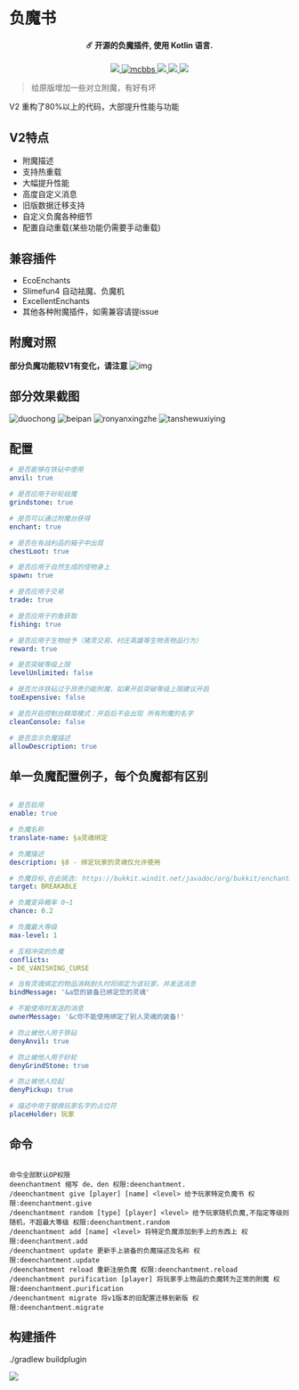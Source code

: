 # 负魔书

<h4 align="center">☄️ 开源的负魔插件, 使用 Kotlin 语言.</h4>
<p align="center">
    <a href="https://www.codefactor.io/repository/github/iseason2000/deenchantment" alt="CodeFactor Score">
        <img src="https://www.codefactor.io/repository/github/iseason2000/deenchantment/badge"/>
    </a>
    <a href="https://www.mcbbs.net/thread-1198268-1-1.html">
        <img alt="mcbbs" src="https://img.shields.io/badge/mcbbs-deenchantment-brightgreen"/>
    </a>
    <a href="https://bstats.org/plugin/bukkit/DeEnchantment/13440" alt="bstats servers">
        <img src="https://img.shields.io/bstats/servers/13440?color=brightgreen"/>
    </a>
    <a href="https://bstats.org/plugin/bukkit/DeEnchantment/13440" alt="bstats players">
        <img src="https://img.shields.io/bstats/players/13440?color=brightgreen"/>
    </a>
    <a href="https://github.com/Iseason2000/DeEnchantment" alt="source code">
        <img src="https://img.shields.io/badge/source-code-brightgreen"/>
    </a>
</p>

> 给原版增加一些对立附魔，有好有坏

V2 重构了80%以上的代码，大部提升性能与功能

## V2特点

* 附魔描述
* 支持热重载
* 大幅提升性能
* 高度自定义消息
* 旧版数据迁移支持
* 自定义负魔各种细节
* 配置自动重载(某些功能仍需要手动重载)

## 兼容插件

* EcoEnchants
* Slimefun4 自动袪魔、负魔机
* ExcellentEnchants
* 其他各种附魔插件，如需兼容请提issue

## 附魔对照

**部分负魔功能较V1有变化，请注意**
![img](https://user-images.githubusercontent.com/65019366/182375428-b02a48ea-8b45-49f2-b6b4-a425c46fd74a.png)

## 部分效果截图

![duochong](https://user-images.githubusercontent.com/65019366/117104859-72182880-adaf-11eb-8259-ed838d76ef1f.jpg)
![beipan](https://user-images.githubusercontent.com/65019366/117104865-76444600-adaf-11eb-9536-b5c32a4b41ae.jpg)
![ronyanxingzhe](https://user-images.githubusercontent.com/65019366/117104866-76dcdc80-adaf-11eb-93ea-fb88d13311af.jpg)
![tanshewuxiying](https://user-images.githubusercontent.com/65019366/117104867-780e0980-adaf-11eb-8bbd-a6d2c637bbcd.jpg)

## 配置

~~~ yml
# 是否能够在铁砧中使用
anvil: true

# 是否应用于砂轮祛魔
grindstone: true

# 是否可以通过附魔台获得
enchant: true

# 是否在有战利品的箱子中出现
chestLoot: true

# 是否应用于自然生成的怪物身上
spawn: true

# 是否应用于交易
trade: true

# 是否应用于钓鱼获取
fishing: true

# 是否应用于生物给予（猪灵交易、村庄英雄等生物丢物品行为）
reward: true

# 是否突破等级上限
levelUnlimited: false

# 是否允许铁砧过于昂贵仍能附魔，如果开启突破等级上限建议开启
tooExpensive: false

# 是否开启控制台精简模式：开启后不会出现 所有附魔的名字
cleanConsole: false

# 是否显示负魔描述
allowDescription: true

~~~

## 单一负魔配置例子，每个负魔都有区别

~~~ yaml

# 是否启用
enable: true

# 负魔名称
translate-name: §a灵魂绑定

# 负魔描述
description: §8 - 绑定玩家的灵魂仅允许使用

# 负魔目标,在此挑选: https://bukkit.windit.net/javadoc/org/bukkit/enchantments/EnchantmentTarget.html
target: BREAKABLE

# 负魔变异概率 0~1
chance: 0.2

# 负魔最大等级
max-level: 1

# 互相冲突的负魔
conflicts:
- DE_VANISHING_CURSE

# 当有灵魂绑定的物品消耗耐久时将绑定为该玩家，并发送消息
bindMessage: '&a您的装备已绑定您的灵魂'

# 不能使用时发送的消息
ownerMessage: '&c你不能使用绑定了别人灵魂的装备!'

# 防止被他人用于铁砧
denyAnvil: true

# 防止被他人用于砂轮
denyGrindStone: true

# 防止被他人捡起
denyPickup: true

# 描述中用于替换玩家名字的占位符
placeHolder: 玩家

~~~

## 命令

~~~ 

命令全部默认OP权限
deenchantment 缩写 de、den 权限:deenchantment.
/deenchantment give [player] [name] <level> 给予玩家特定负魔书 权限:deenchantment.give
/deenchantment random [type] [player] <level> 给予玩家随机负魔,不指定等级则随机，不超最大等级 权限:deenchantment.random
/deenchantment add [name] <level> 将特定负魔添加到手上的东西上 权限:deenchantment.add
/deenchantment update 更新手上装备的负魔描述及名称 权限:deenchantment.update
/deenchantment reload 重新注册负魔 权限:deenchantment.reload
/deenchantment purification [player] 将玩家手上物品的负魔转为正常的附魔 权限:deenchantment.purification
/deenchantment migrate 将v1版本的旧配置迁移到新版 权限:deenchantment.migrate

~~~

## 构建插件

./gradlew buildplugin

![](https://bstats.org/signatures/bukkit/DeEnchantment.svg)
